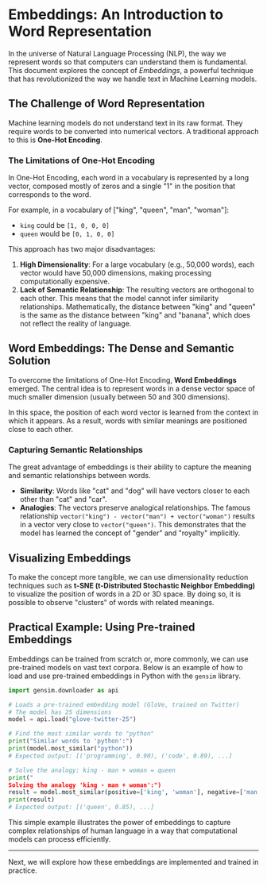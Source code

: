 
# Embeddings: An Introduction to Word Representation

In the universe of Natural Language Processing (NLP), the way we represent words so that computers can understand them is fundamental. This document explores the concept of *Embeddings*, a powerful technique that has revolutionized the way we handle text in Machine Learning models.

## The Challenge of Word Representation

Machine learning models do not understand text in its raw format. They require words to be converted into numerical vectors. A traditional approach to this is **One-Hot Encoding**.

### The Limitations of One-Hot Encoding

In One-Hot Encoding, each word in a vocabulary is represented by a long vector, composed mostly of zeros and a single "1" in the position that corresponds to the word.

For example, in a vocabulary of ["king", "queen", "man", "woman"]:
- `king` could be `[1, 0, 0, 0]`
- `queen` would be `[0, 1, 0, 0]`

This approach has two major disadvantages:
1.  **High Dimensionality**: For a large vocabulary (e.g., 50,000 words), each vector would have 50,000 dimensions, making processing computationally expensive.
2.  **Lack of Semantic Relationship**: The resulting vectors are orthogonal to each other. This means that the model cannot infer similarity relationships. Mathematically, the distance between "king" and "queen" is the same as the distance between "king" and "banana", which does not reflect the reality of language.

## Word Embeddings: The Dense and Semantic Solution

To overcome the limitations of One-Hot Encoding, **Word Embeddings** emerged. The central idea is to represent words in a dense vector space of much smaller dimension (usually between 50 and 300 dimensions).

In this space, the position of each word vector is learned from the context in which it appears. As a result, words with similar meanings are positioned close to each other.

### Capturing Semantic Relationships

The great advantage of embeddings is their ability to capture the meaning and semantic relationships between words.

-   **Similarity**: Words like "cat" and "dog" will have vectors closer to each other than "cat" and "car".
-   **Analogies**: The vectors preserve analogical relationships. The famous relationship `vector("king") - vector("man") + vector("woman")` results in a vector very close to `vector("queen")`. This demonstrates that the model has learned the concept of "gender" and "royalty" implicitly.

## Visualizing Embeddings

To make the concept more tangible, we can use dimensionality reduction techniques such as **t-SNE (t-Distributed Stochastic Neighbor Embedding)** to visualize the position of words in a 2D or 3D space. By doing so, it is possible to observe "clusters" of words with related meanings.

## Practical Example: Using Pre-trained Embeddings

Embeddings can be trained from scratch or, more commonly, we can use pre-trained models on vast text corpora. Below is an example of how to load and use pre-trained embeddings in Python with the `gensim` library.

```python
import gensim.downloader as api

# Loads a pre-trained embedding model (GloVe, trained on Twitter)
# The model has 25 dimensions
model = api.load("glove-twitter-25")

# Find the most similar words to "python"
print("Similar words to 'python':")
print(model.most_similar("python"))
# Expected output: [('programming', 0.90), ('code', 0.89), ...]

# Solve the analogy: king - man + woman = queen
print("
Solving the analogy 'king - man + woman':")
result = model.most_similar(positive=['king', 'woman'], negative=['man'])
print(result)
# Expected output: [('queen', 0.85), ...]
```

This simple example illustrates the power of embeddings to capture complex relationships of human language in a way that computational models can process efficiently.

---

Next, we will explore how these embeddings are implemented and trained in practice.
